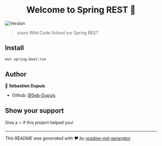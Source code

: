 <h1 align="center">Welcome to Spring REST 👋</h1>
<p>
  <img alt="Version" src="https://img.shields.io/npm/v/Spring REST.svg">
</p>

> cours Wild Code School sur Spring REST

## Install

```sh
mvn spring-boot:run
```

## Author

👤 **Sébastien Dupuis**

* Github: [@Seb-Dupuis](https://github.com/Seb-Dupuis)

## Show your support

Give a ⭐️ if this project helped you!

***
_This README was generated with ❤️ by [readme-md-generator](https://github.com/kefranabg/readme-md-generator)_